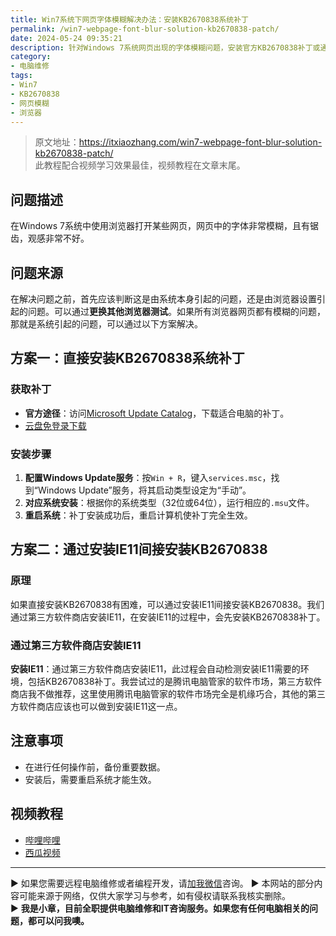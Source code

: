 ```yaml
---
title: Win7系统下网页字体模糊解决办法：安装KB2670838系统补丁
permalink: /win7-webpage-font-blur-solution-kb2670838-patch/
date: 2024-05-24 09:35:21
description: 针对Windows 7系统网页出现的字体模糊问题，安装官方KB2670838补丁或通过升级至IE11是两大有效解决方案，本文将介绍详细流程。
category:
- 电脑维修
tags:
- Win7
- KB2670838
- 网页模糊
- 浏览器
---
```


> 原文地址：<https://itxiaozhang.com/win7-webpage-font-blur-solution-kb2670838-patch/>  
> 此教程配合视频学习效果最佳，视频教程在文章末尾。  

## 问题描述

在Windows 7系统中使用浏览器打开某些网页，网页中的字体非常模糊，且有锯齿，观感非常不好。

## 问题来源

在解决问题之前，首先应该判断这是由系统本身引起的问题，还是由浏览器设置引起的问题。可以通过**更换其他浏览器测试**。如果所有浏览器网页都有模糊的问题，那就是系统引起的问题，可以通过以下方案解决。

## 方案一：直接安装KB2670838系统补丁

### 获取补丁

- **官方途径**：访问[Microsoft Update Catalog](https://www.catalog.update.microsoft.com/Search.aspx?q=KB2670838)，下载适合电脑的补丁。
- [云盘免登录下载](https://www.123pan.com/s/dptuVv-sBQW3.html)

### 安装步骤

1. **配置Windows Update服务**：按`Win + R`，键入`services.msc`，找到“Windows Update”服务，将其启动类型设定为“手动”。
2. **对应系统安装**：根据你的系统类型（32位或64位），运行相应的`.msu`文件。
3. **重启系统**：补丁安装成功后，重启计算机使补丁完全生效。

## 方案二：通过安装IE11间接安装KB2670838

### 原理

如果直接安装KB2670838有困难，可以通过安装IE11间接安装KB2670838。我们通过第三方软件商店安装IE11，在安装IE11的过程中，会先安装KB2670838补丁。

### 通过第三方软件商店安装IE11

**安装IE11**：通过第三方软件商店安装IE11，此过程会自动检测安装IE11需要的环境，包括KB2670838补丁。我尝试过的是腾讯电脑管家的软件市场，第三方软件商店我不做推荐，这里使用腾讯电脑管家的软件市场完全是机缘巧合，其他的第三方软件商店应该也可以做到安装IE11这一点。

## 注意事项

- 在进行任何操作前，备份重要数据。
- 安装后，需要重启系统才能生效。

## 视频教程

- [哔哩哔哩](https://www.bilibili.com/video/BV1Mb421q7Hd)
- [西瓜视频](https://www.ixigua.com/7372426590950523427)

---
▶ 如果您需要远程电脑维修或者编程开发，请[加我微信](https://itxiaozhang.netlify.app/)咨询。 
▶ 本网站的部分内容可能来源于网络，仅供大家学习与参考，如有侵权请联系我核实删除。  
▶ **我是小章，目前全职提供电脑维修和IT咨询服务。如果您有任何电脑相关的问题，都可以问我噢。**  
